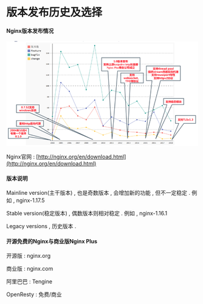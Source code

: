 # 版本发布历史及选择

#### Nginx版本发布情况

![](/assets/banbenfabuqingkuang.png)

Nginx官网 : [http://nginx.org/en/download.html](http://nginx.org/en/download.html)

#### 版本说明

Mainline version\(主干版本\) , 也是奇数版本 , 会增加新的功能 , 但不一定稳定 . 例如 , nginx-1.17.5

Stable version\(稳定版本\) , 偶数版本则相对稳定 . 例如 , nginx-1.16.1

Legacy versions , 历史版本 .

#### 开源免费的Nginx与商业版Nginx Plus

开源版 : nginx.org

商业版 : nginx.com

阿里巴巴 : Tengine

OpenResty : 免费/商业

